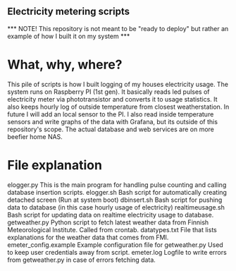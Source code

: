 ## Electricity metering scripts

*** NOTE! This repository is not meant to be "ready to deploy" but rather an example of how I built it on my system ***

# What, why, where?

This pile of scripts is how I built logging of my houses electricity usage. The system runs on Raspberry PI (1st gen).
It basically reads led pulses of electricity meter via phototransistor and converts it to usage statistics.
It also keeps hourly log of outside temperature from closest weatherstation. In future I will add an local sensor to the PI.
I also read inside temperature sensors and write graphs of the data with Grafana, but its outside of this repository's scope.
The actual database and web services are on more beefier home NAS.

# File explanation

elogger.py		This is the main program for handling pulse counting and calling database insertion scripts.
elogger.sh		Bash script for automatically creating detached screen (Run at system boot)
dbinsert.sh		Bash script for pushing data to database (in this case hourly usage of electricity)
realtimeusage.sh	Bash script for updating data on realtime electricity usage to database.
getweather.py		Python script to fetch latest weather data from Finnish Meteorological Institute. Called from crontab.
datatypes.txt		File that lists explanations for the weather data that comes from FMI.
emeter_config.example	Example configuration file for getweather.py Used to keep user credentials away from script.
emeter.log		Logfile to write errors from getweather.py in case of errors fetching data.

